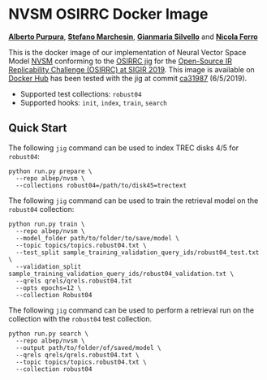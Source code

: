 # NVSM OSIRRC Docker Image
[**Alberto Purpura**](https://github.com/albpurpura), [**Stefano Marchesin**](https://github.com/stefano-marchesin), [**Gianmaria Silvello**](https://github.com/giansilv) and [**Nicola Ferro**](https://github.com/frrncl)

This is the docker image of our implementation of Neural Vector Space Model [NVSM](https://arxiv.org/abs/1708.02702?context=cs) conforming to the [OSIRRC jig](https://github.com/osirrc/jig/) for the [Open-Source IR Replicability Challenge (OSIRRC) at SIGIR 2019](https://osirrc.github.io/osirrc2019/).
This image is available on [Docker Hub](https://cloud.docker.com/u/albep/repository/docker/albep/nvsm) has been tested with the jig at commit [ca31987](https://github.com/osirrc/jig/commit/ca3198704795f2b6de8b78ed7a66bbdf1dccadb1) (6/5/2019).

+ Supported test collections: `robust04`
+ Supported hooks: `init`, `index`,  `train`,  `search`

## Quick Start

The following `jig` command can be used to index TREC disks 4/5 for `robust04`:

```
python run.py prepare \
  --repo albep/nvsm \
  --collections robust04=/path/to/disk45=trectext
```

The following `jig` command can be used to train the retrieval model on the `robust04` collection:
```
python run.py train \
  --repo albep/nvsm \
  --model_folder path/to/folder/to/save/model \
  --topic topics/topics.robust04.txt \
  --test_split sample_training_validation_query_ids/robust04_test.txt \
  --validation_split sample_training_validation_query_ids/robust04_validation.txt \
  --qrels qrels/qrels.robust04.txt 
  --opts epochs=12 \
  --collection Robust04
```


The following `jig` command can be used to perform a retrieval run on the collection with the `robust04` test collection.

```
python run.py search \
  --repo albep/nvsm \
  --output path/to/folder/of/saved/model \
  --qrels qrels/qrels.robust04.txt \
  --topic topics/topics.robust04.txt \
  --collection robust04
```
